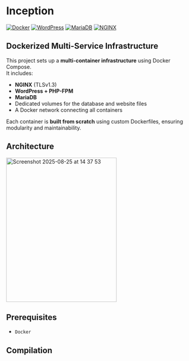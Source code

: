 # Inception
[![Docker](https://img.shields.io/badge/Docker-Blue?logo=docker&logoColor=white)](https://www.docker.com/)
[![WordPress](https://img.shields.io/badge/WordPress-21759B?logo=wordpress&logoColor=white)](https://wordpress.org/)
[![MariaDB](https://img.shields.io/badge/MariaDB-003545?logo=mariadb&logoColor=white)](https://mariadb.org/)
[![NGINX](https://img.shields.io/badge/NGINX-009639?logo=nginx&logoColor=white)](https://nginx.org/)

## Dockerized Multi-Service Infrastructure
This project sets up a **multi-container infrastructure** using Docker Compose.  
It includes:

- **NGINX** (TLSv1.3)  
- **WordPress + PHP-FPM**  
- **MariaDB**  
- Dedicated volumes for the database and website files  
- A Docker network connecting all containers  

Each container is **built from scratch** using custom Dockerfiles, ensuring modularity and maintainability.

## Architecture
<img width="297" height="388" alt="Screenshot 2025-08-25 at 14 37 53" src="https://github.com/user-attachments/assets/f9cbef04-d41a-4369-8a47-b40b739b7f36" />

## Prerequisites
- `Docker`

## Compilation
